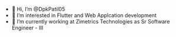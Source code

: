 - 👋 Hi, I’m @DpkPatil05
- 👀 I’m interested in Flutter and Web Applcation development 
- 🌱 I’m currently working at Zimetrics Technologies as Sr Software Engineer - III
